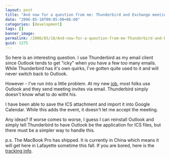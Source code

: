 ```yaml
---
layout: post
title: "And now for a question from me: Thunderbird and Exchange meeting invites"
date: "2006-05-18T09:05:00+06:00"
categories: [development]
tags: []
banner_image: 
permalink: /2006/05/18/And-now-for-a-question-from-me-Thunderbird-and-Exchange-meeting-invites
guid: 1275
---
```


So here is an interesting question. I use Thunderbird as my email client since Outlook tends to get "icky" when you have a few too many emails. While Thunderbird has it's own quirks, I've gotten quite used to it and will never switch back to Outlook.

However - I've run into a little problem. At my new <a href="http://www.roundpeg.com">job</a>, most folks use Outlook and they send meeting invites via email. Thunderbird simply doesn't know what to do witht his. 

I have been able to save the ICS attachment and import it into Google Calendar. While this adds the event, it doesn't let me accept the meeting. 

Any ideas? If worse comes to worse, I guess I can reinstall Outlook and simply tell Thunderbird to have Outlook be the application for ICS files, but there must be a simpler way to handle this.

p.s. The MacBook Pro has shipped. It is currently in China which means it will get here in Lafayette sometime this fall. If you are bored, here is the <a href="http://www.fedex.com/Tracking/Detail?ascend_header=1&totalPieceNum=&clienttype=dotcom&requestNotify=true&snbr=0&emailResults=false&cntry_code=us&tracknumber_list=701095977354&language=english&trackNum=701095977354&pieceNum=">tracking info</a>.